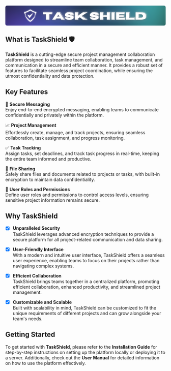 <picture> <img align="center" src="https://github.com/TLacault/TaskShield/blob/main/img/banner.png?raw=true"></picture>

## What is TaskShield 🛡️

**TaskShield** is a cutting-edge secure project management collaboration platform designed to streamline team collaboration, task management, and communication in a secure and efficient manner. It provides a robust set of features to facilitate seamless project coordination, while ensuring the utmost confidentiality and data protection.

## Key Features
📧 **Secure Messaging**\
Enjoy end-to-end encrypted messaging, enabling teams to communicate confidentially and privately within the platform.

📈 **Project Management**\
Effortlessly create, manage, and track projects, ensuring seamless collaboration, task assignment, and progress monitoring.

✅ **Task Tracking**\
Assign tasks, set deadlines, and track task progress in real-time, keeping the entire team informed and productive.

📁 **File Sharing**\
Safely share files and documents related to projects or tasks, with built-in encryption to maintain data confidentiality.

👥 **User Roles and Permissions**\
Define user roles and permissions to control access levels, ensuring sensitive project information remains secure.

## Why TaskShield
- [x] **Unparalleled Security**\
TaskShield leverages advanced encryption techniques to provide a secure platform for all project-related communication and data sharing.

- [x] **User-Friendly Interface**\
With a modern and intuitive user interface, TaskShield offers a seamless user experience, enabling teams to focus on their projects rather than navigating complex systems.

- [x] **Efficient Collaboration**\
TaskShield brings teams together in a centralized platform, promoting efficient collaboration, enhanced productivity, and streamlined project management.

- [x] **Customizable and Scalable**\
Built with scalability in mind, TaskShield can be customized to fit the unique requirements of different projects and can grow alongside your team's needs.

## Getting Started
To get started with **TaskShield**, please refer to the **Installation Guide** for step-by-step instructions on setting up the platform locally or deploying it to a server. Additionally, check out the **User Manual** for detailed information on how to use the platform effectively.
